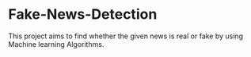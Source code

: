 # Fake-News-Detection
This project aims to find whether the given news is real or fake by using Machine learning Algorithms.
